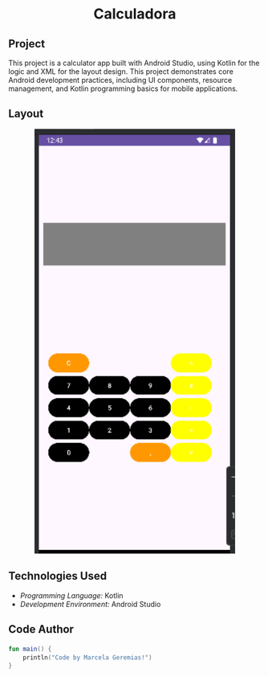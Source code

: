 <h1 align="center">Calculadora</h1>

## Project
This project is a calculator app built with Android Studio, using Kotlin for the logic and XML for the layout design.  This project demonstrates core Android development practices, including UI components, resource management, and Kotlin programming basics for mobile applications.

## Layout
<div align="center">
  <img src="./imagens/calculadora.png" alt="App Screenshot" width="400"/>
</div>

## Technologies Used
- *Programming Language:* Kotlin
- *Development Environment:* Android Studio

## Code Author
```kotlin
fun main() {
    println("Code by Marcela Geremias!")
}
